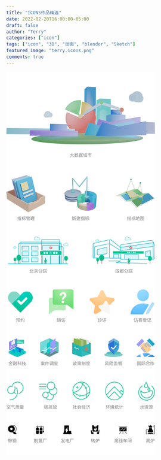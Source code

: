 ```yaml
---
title: "ICONS作品精选"
date: 2022-02-20T16:00:00-05:00
draft: false
author: "Terry"
categories: ["icon"]
tags: ["icon", "3D", "动画", "blender", "Sketch"]
featured_image: "terry.icons.png"
comments: true
---
```

![icons](terry.icons.png)
